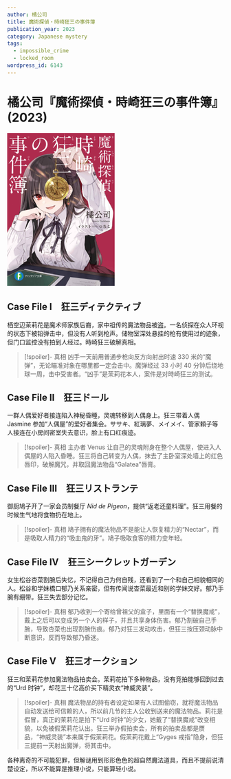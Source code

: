 ```yaml
---
author: 橘公司
title: 魔術探偵・時崎狂三の事件簿
publication_year: 2023
category: Japanese mystery
tags:
  - impossible_crime
  - locked_room
wordpress_id: 6143
---
```


# 橘公司『魔術探偵・時崎狂三の事件簿』(2023)

<img src=images/2023_cover.jpg width=250/>

## Case File Ⅰ　狂三ディテクティブ

栖空辺茉莉花是魔术师家族后裔，家中祖传的魔法物品被盗。一名侦探在众人环视的状态下被铅弹击中，但没有人听到枪声。储物室深处悬挂的枪有使用过的迹象，但门口监控没有拍到人经过。時崎狂三破解真相。

> [!spoiler]- 真相
> 凶手一天前用普通步枪向反方向射出时速 330 米的“魔弹”，无论瞄准对象在哪里都一定会击中。魔弹经过 33 小时 40 分钟后绕地球一周，击中受害者。“凶手”是茉莉花本人，案件是对時崎狂三的测试。

## Case File Ⅱ　狂三ドール

一群人偶爱好者接连陷入神秘昏睡，灵魂转移到人偶身上。狂三带着人偶 Jasmine 参加“人偶屋”的爱好者集会。ササキ、紅璃夢、メイメイ、管家頼子等人接连在小房间密室失去意识，脸上有口红痕迹。

> [!spoiler]- 真相
> 主办者 Venus 让自己的灵魂附身在整个人偶屋，使进入人偶屋的人陷入昏睡。狂三将自己转变为人偶，抹去了主卧室深处墙上的红色唇印，破解魔咒，并取回魔法物品“Galatea”唇膏。

## Case File Ⅲ　狂三リストランテ

御厨鳩子开了一家会员制餐厅 <i>Nid de Pigeon</i>，提供“返老还童料理”。狂三用餐的时候生气地将食物扔在地上。

> [!spoiler]- 真相
> 鳩子拥有的魔法物品不是能让人恢复精力的“Nectar”，而是吸取人精力的“吸血鬼的牙”。鳩子吸取食客的精力变年轻。

## Case File Ⅳ　狂三シークレットガーデン

女生松谷杏菜割腕后失忆，不记得自己为何自残，还看到了一个和自己相貌相同的人。松谷和学妹橋口郁乃关系亲密，但有传闻说杏菜最近和别的学妹交好。郁乃手腕有绷带。狂三失去部分记忆。

> [!spoiler]- 真相
> 郁乃收到一个寄给曾祖父的盒子，里面有一个“替换魔戒”，戴上之后可以变成另一个人的样子，并且共享身体伤害。郁乃割破自己手腕，导致杏菜也出现割腕伤痕。郁乃对狂三发动攻击，但狂三按压颈动脉中断意识，反而导致郁乃昏迷。

## Case File Ⅴ　狂三オークション

狂三和茉莉花参加魔法物品拍卖会。茉莉花拍下多种物品，没有竞拍能够回到过去的“Urd 时钟”，却花三十亿高价买下精灵衣“神威灵装”。

> [!spoiler]- 真相
> 魔法物品的持有者设定如果有人试图偷窃，就将魔法物品自动发送给可信赖的人，所以前几节的主人公收到送来的魔法物品。莉花是假冒，真正的茉莉花是拍下“Urd 时钟”的少女，她戴了“替换魔戒”改变相貌，以免被假茉莉花认出。狂三举办假拍卖会，所有的拍卖品都是赝品，“神威灵装”本来属于假茉莉花。假茉莉花戴上“Gyges 戒指”隐身，但狂三提前一天射出魔弹，将其击中。

各种离奇的不可能犯罪，但解谜用到形形色色的超自然魔法道具，而且不提前说清楚设定，所以不能算是推理小说，只能算轻小说。